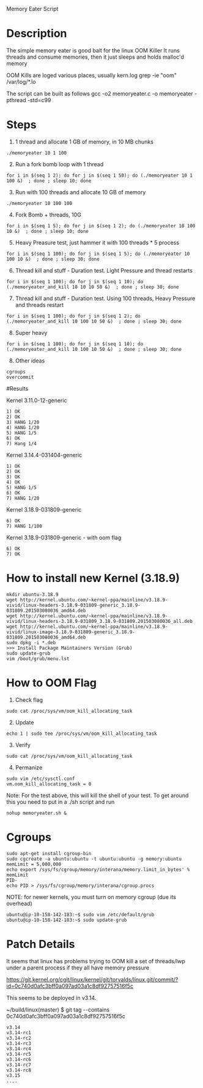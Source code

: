 Memory Eater Script


# Description

The simple memory eater is good bait for the linux OOM Killer
It runs threads and consume memories, then it just sleeps and holds malloc'd memory

OOM Kills are loged various places, usually kern.log
grep -ie "oom" /var/log/*.lo




The script can be built as follows
gcc -o2 memoryeater.c -o memoryeater -pthread -std=c99


# Steps

1) 1 thread and allocate 1 GB of memory, in 10 MB chunks
```
./memoryeater 10 1 100
```


2) Run a fork bomb loop with 1 thread
```
for i in $(seq 1 2); do for j in $(seq 1 50); do (./memoryeater 10 1 100 &)  ; done ; sleep 10; done
```

3) Run with 100 threads and allocate 10 GB of memory
```
./memoryeater 10 100 100
```


4) Fork Bomb + threads, 10G
```
for i in $(seq 1 5); do for j in $(seq 1 2); do (./memoryeater 10 100 10 &)  ; done ; sleep 10; done
```


5) Heavy Preasure test, just hammer it with 100 threads * 5 process
```
for i in $(seq 1 100); do for j in $(seq 1 5); do (./memoryeater 10 100 10 &)  ; done ; sleep 30; done
```


6) Thread kill and stuff - Duration test.  Light Pressure and thread restarts
```
for i in $(seq 1 100); do for j in $(seq 1 10); do (./memoryeater_and_kill 10 10 10 50 &)  ; done ; sleep 30; done
```


7) Thread kill and stuff - Duration test.  Using 100 threads, Heavy Pressure and threads restart
```
for i in $(seq 1 100); do for j in $(seq 1 2); do (./memoryeater_and_kill 10 100 10 50 &)  ; done ; sleep 30; done
```

8) Super heavy
```
for i in $(seq 1 100); do for j in $(seq 1 10); do (./memoryeater_and_kill 10 100 10 50 &)  ; done ; sleep 30; done
```

8) Other ideas
```
cgroups
overcommit
```


#Results

Kernel 3.11.0-12-generic
```
1) OK
2) OK
3) HANG 1/20
4) HANG 1/20
5) HANG 1/5 
6) OK  
7) Hang 1/4
```

Kernel 3.14.4-031404-generic
```
1) OK
2) OK
3) OK
4) OK
5) HANG 1/5
6) OK
7) HANG 1/20
```

Kernel 3.18.9-031809-generic
```
6) OK
7) HANG 1/100
```

Kernel 3.18.9-031809-generic - with oom flag
```
6) OK
7) OK
```



# How to install new Kernel (3.18.9)
```
mkdir ubuntu-3.18.9
wget http://kernel.ubuntu.com/~kernel-ppa/mainline/v3.18.9-vivid/linux-headers-3.18.9-031809-generic_3.18.9-031809.201503080036_amd64.deb
wget http://kernel.ubuntu.com/~kernel-ppa/mainline/v3.18.9-vivid/linux-headers-3.18.9-031809_3.18.9-031809.201503080036_all.deb
wget http://kernel.ubuntu.com/~kernel-ppa/mainline/v3.18.9-vivid/linux-image-3.18.9-031809-generic_3.18.9-031809.201503080036_amd64.deb
sudo dpkg -i *.deb
>>> Install Package Maintainers Version (Grub)
sudo update-grub
vim /boot/grub/menu.lst
```



# How to OOM Flag

1) Check flag
```
sudo cat /proc/sys/vm/oom_kill_allocating_task
```

2) Update
```
echo 1 | sudo tee /proc/sys/vm/oom_kill_allocating_task
```

3) Verify
```
sudo cat /proc/sys/vm/oom_kill_allocating_task
```

4) Permanize
```
sudo vim /etc/sysctl.conf
vm.oom_kill_allocating_task = 0
```


Note: For the test above, this will kill the shell of your test.  To get around this you need
to put in a ./sh script and run
```
nohup memoryeater.sh &
```

# Cgroups
```
sudo apt-get install cgroup-bin
sudo cgcreate -a ubuntu:ubuntu -t ubuntu:ubuntu -g memory:ubuntu
memLimit = 5,000,000
echo export /sys/fs/cgroup/memory/interana/memory.limit_in_bytes' % memLimit
PID-
echo PID > /sys/fs/cgroup/memory/interana/cgroup.procs
```

NOTE: for newer kernels, you must turn on memory cgroup (due its overhead)
```
ubuntu@ip-10-158-142-183:~$ sudo vim /etc/default/grub
ubuntu@ip-10-158-142-183:~$ sudo update-grub
```



# Patch Details

It seems that linux has problems trying to OOM kill a set of threads/lwp under a parent process if they all
have memory pressure

https://git.kernel.org/cgit/linux/kernel/git/torvalds/linux.git/commit/?id=0c740d0afc3bff0a097ad03a1c8df92757516f5c

This seems to be deployed in v3.14.

~/build/linux(master) $ git tag --contains 0c740d0afc3bff0a097ad03a1c8df92757516f5c
```
v3.14
v3.14-rc1
v3.14-rc2
v3.14-rc3
v3.14-rc4
v3.14-rc5
v3.14-rc6
v3.14-rc7
v3.14-rc8
v3.15
....
```
